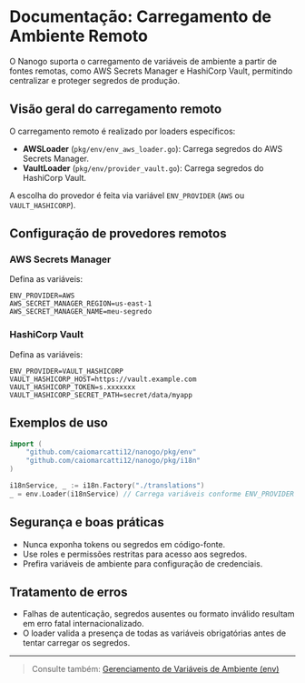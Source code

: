 # Documentação: Carregamento de Ambiente Remoto

O Nanogo suporta o carregamento de variáveis de ambiente a partir de fontes remotas, como AWS Secrets Manager e HashiCorp Vault, permitindo centralizar e proteger segredos de produção.

## Visão geral do carregamento remoto
O carregamento remoto é realizado por loaders específicos:
- **AWSLoader** (`pkg/env/env_aws_loader.go`): Carrega segredos do AWS Secrets Manager.
- **VaultLoader** (`pkg/env/provider_vault.go`): Carrega segredos do HashiCorp Vault.

A escolha do provedor é feita via variável `ENV_PROVIDER` (`AWS` ou `VAULT_HASHICORP`).

## Configuração de provedores remotos
### AWS Secrets Manager
Defina as variáveis:
```
ENV_PROVIDER=AWS
AWS_SECRET_MANAGER_REGION=us-east-1
AWS_SECRET_MANAGER_NAME=meu-segredo
```

### HashiCorp Vault
Defina as variáveis:
```
ENV_PROVIDER=VAULT_HASHICORP
VAULT_HASHICORP_HOST=https://vault.example.com
VAULT_HASHICORP_TOKEN=s.xxxxxxx
VAULT_HASHICORP_SECRET_PATH=secret/data/myapp
```

## Exemplos de uso
```go
import (
    "github.com/caiomarcatti12/nanogo/pkg/env"
    "github.com/caiomarcatti12/nanogo/pkg/i18n"
)

i18nService, _ := i18n.Factory("./translations")
_ = env.Loader(i18nService) // Carrega variáveis conforme ENV_PROVIDER
```

## Segurança e boas práticas
- Nunca exponha tokens ou segredos em código-fonte.
- Use roles e permissões restritas para acesso aos segredos.
- Prefira variáveis de ambiente para configuração de credenciais.

## Tratamento de erros
- Falhas de autenticação, segredos ausentes ou formato inválido resultam em erro fatal internacionalizado.
- O loader valida a presença de todas as variáveis obrigatórias antes de tentar carregar os segredos.

---

> Consulte também: [Gerenciamento de Variáveis de Ambiente (env)](./features/env.md)

